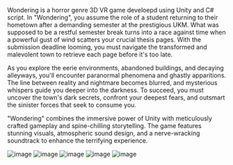 Wondering is a horror genre 3D VR game develoepd using Unity and C# script.
In "Wondering", you assume the role of a student returning to their hometown after a demanding semester at the prestigious UKM. What was supposed to be a restful semester break turns into a race against time when a powerful gust of wind scatters your crucial thesis pages. With the submission deadline looming, you must navigate the transformed and malevolent town to retrieve each page before it's too late.

As you explore the eerie environments, abandoned buildings, and decaying alleyways, you'll encounter paranormal phenomena and ghastly apparitions. The line between reality and nightmare becomes blurred, and mysterious whispers guide you deeper into the darkness. To succeed, you must uncover the town's dark secrets, confront your deepest fears, and outsmart the sinister forces that seek to consume you.

"Wondering" combines the immersive power of Unity with meticulously crafted gameplay and spine-chilling storytelling. The game features stunning visuals, atmospheric sound design, and a nerve-wracking soundtrack to enhance the terrifying experience.

![image](https://github.com/natashamhds/WonderingVRGame/assets/133860829/1b6c7b20-6674-42c5-adfc-325fbb04201b)
![image](https://github.com/natashamhds/WonderingVRGame/assets/133860829/9764388f-4827-4739-8d9e-ffeb860cecf4)
![image](https://github.com/natashamhds/WonderingVRGame/assets/133860829/bc083d7d-bf42-4fee-9022-d89a12f32cb0)
![image](https://github.com/natashamhds/WonderingVRGame/assets/133860829/9f48715d-bfd5-427c-a051-e3c4ab9baa6a)
![image](https://github.com/natashamhds/WonderingVRGame/assets/133860829/159d1a4d-c570-4ca8-9ed4-e9f320c91b4e)
